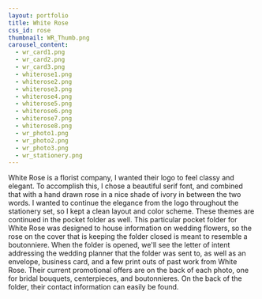 ```yaml
---
layout: portfolio
title: White Rose
css_id: rose
thumbnail: WR_Thumb.png
carousel_content:
  - wr_card1.png
  - wr_card2.png
  - wr_card3.png
  - whiterose1.png
  - whiterose2.png
  - whiterose3.png
  - whiterose4.png
  - whiterose5.png
  - whiterose6.png
  - whiterose7.png
  - whiterose8.png
  - wr_photo1.png
  - wr_photo2.png
  - wr_photo3.png
  - wr_stationery.png
---
```

White Rose is a florist company, I wanted their logo to feel classy and elegant. To accomplish this, I chose a beautiful serif font, and combined that with a hand drawn rose in a nice shade of ivory in between the two words. I wanted to continue the elegance from the logo throughout the stationery set, so I kept a clean layout and color scheme. These themes are continued in the pocket folder as well. This particular pocket folder for White Rose was designed to house information on wedding flowers, so the rose on the cover that is keeping the folder closed is meant to resemble a boutonniere. When the folder is opened, we'll see the letter of intent addressing the wedding planner that the folder was sent to, as well as an envelope, business card, and a few print outs of past work from White Rose. Their current promotional offers are on the back of each photo, one for bridal bouquets, centerpieces, and boutonnieres. On the back of the folder, their contact information can easily be found.

